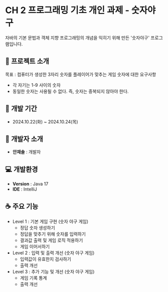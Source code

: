 # CH 2 프로그래밍 기초 개인 과제 - 숫자야구
자바의 기본 문법과 객체 지향 프로그래밍의 개념을 익히기 위해 만든 '숫자야구' 프로그램입니다.
## 🤩 프로젝트 소개
목표 : 컴퓨터가 생성한 3자리 숫자를 플레이어가 맞추는 게임
숫자에 대한 요구사항
- 각 자기는 1-9 사이의 숫자
- 동일한 숫자는 사용될 수 없다. 즉, 숫자는 중복되지 않아야 한다.

## 🤪 개발 기간
- 2024.10.22(화) ~ 2024.10.24(목)

## 🥳 개발자 소개
- **안재솔** : 개발자

## 💻 개발환경
- **Version** : Java 17
- **IDE** : IntelliJ

## ☕️ 주요 기능
- Level 1 : 기본 게임 구현 (숫자 야구 게임)
  - 정답 숫자 생성하기
  - 정답을 맞추기 위해 숫자를 입력하기
  - 결과값 출력 및 게임 로직 적용하기
  - 게임 이어서하기
- Level 2 : 입력 및 출력 개선 (숫자 야구 게임)
  - 입력값이 유효한지 검사하기
  - 출력 개선
- Level 3 : 추가 기능 및 개선 (숫자 야구 게임)
  - 게임 기록 통계
  - 출력 개선
